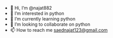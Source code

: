 - 👋 Hi, I’m @najat882
- 👀 I’m interested in python
- 🌱 I’m currently learning python
- 💞️ I’m looking to collaborate on python
- 📫 How to reach me saednajat123@gmail.com

<!---
najat882/najat882 is a ✨ special ✨ repository because its `README.md` (this file) appears on your GitHub profile.
You can click the Preview link to take a look at your changes.
--->
